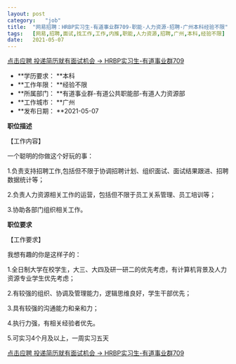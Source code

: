 ```yaml
---
layout:	post
category:	"job"
title:	"网易招聘：HRBP实习生-有道事业群709-职能-人力资源-招聘-广州本科经验不限"
tags:	[网易,招聘,面试,找工作,工作,内推,职能,人力资源,招聘,广州,本科,经验不限]
date:	2021-05-07
---
```


[点击应聘 投递简历就有面试机会 ->  HRBP实习生-有道事业群709](http://mobile.bole.netease.com/bole/boleDetail?id=31089&employeeId=346f03c3cda5f04c&key=all)



- **学历要求： **本科
- **工作年限： **经验不限
- **所属部门： **有道事业群-有道公共职能部-有道人力资源部
- **工作城市： **广州
- **发布日期： **2021-05-07



**职位描述**

【工作内容】

一个聪明的你做这个好玩的事：

1.负责支持招聘工作,包括但不限于协调招聘计划、组织面试、面试结果跟进、招聘数据统计等； 

2.负责人力资源相关工作的运营，包括但不限于员工关系管理、员工培训等； 

3.协助各部门组织相关工作。



**职位要求**

【工作要求】

我想有趣的你是这样子的：

1.全日制大学在校学生，大三、大四及研一研二的优先考虑，有计算机背景及人力资源专业学生优先考虑；                  

2.有较强的组织、协调及管理能力，逻辑思维良好，学生干部优先； 

3.具有较强的沟通能力和亲和力；

4.执行力强，有相关经验者优先。

5.可实习4个月及以上，一周实习五天



[点击应聘 投递简历就有面试机会 ->  HRBP实习生-有道事业群709](http://mobile.bole.netease.com/bole/boleDetail?id=31089&employeeId=346f03c3cda5f04c&key=all)